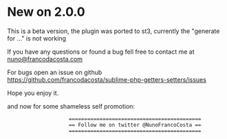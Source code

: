 
New on 2.0.0
============

This is a beta version, the plugin was ported to st3, currently the "generate for ..." is not working


If you have any questions or found a bug fell free to contact me at nuno@francodacosta.com

For bugs open an issue on github https://github.com/francodacosta/sublime-php-getters-setters/issues

Hope you enjoy it.



and now for some shameless self promotion:

                        ===========================================
                        == Follow me on twitter @NunoFrancoCosta ==
                        ===========================================
